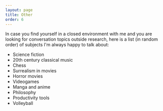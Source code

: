 ```yaml
---
layout: page
title: Other
order: 6
---
```


In case you find yourself in a closed environment with me and you are looking for conversation topics outside research, here is a list (in random order) of subjects I'm always happy to talk about:
* Science fiction
* 20th century classical music
* Chess
* Surrealism in movies
* Horror movies
* Videogames
* Manga and anime
* Philosophy
* Productivity tools
* Volleyball


